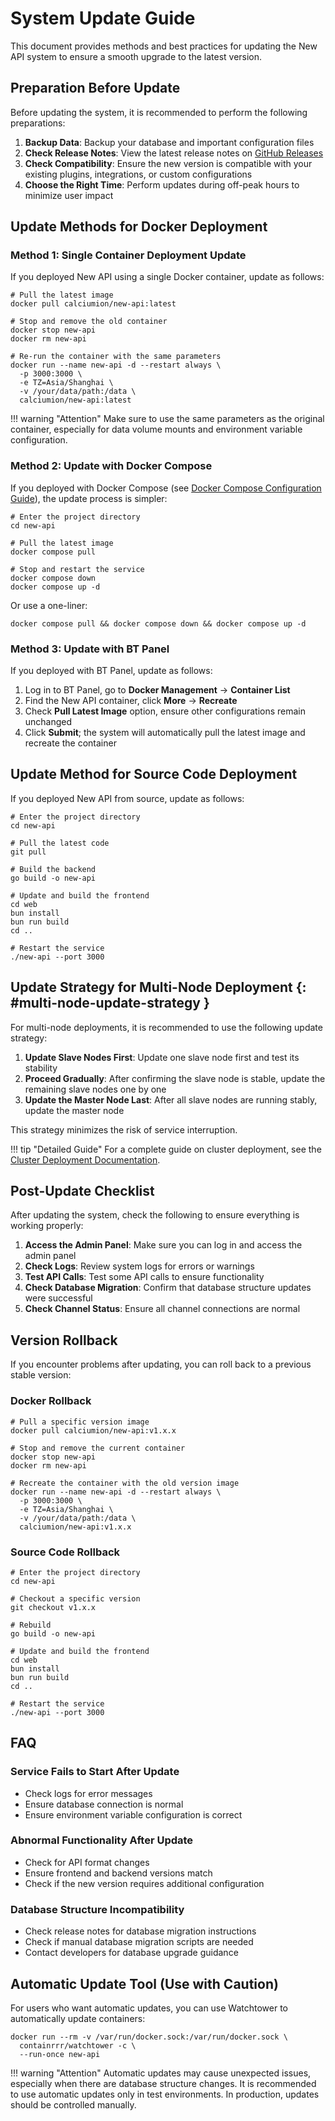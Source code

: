 # System Update Guide

This document provides methods and best practices for updating the New API system to ensure a smooth upgrade to the latest version.

## Preparation Before Update

Before updating the system, it is recommended to perform the following preparations:

1. **Backup Data**: Backup your database and important configuration files
2. **Check Release Notes**: View the latest release notes on [GitHub Releases](https://github.com/Calcium-Ion/new-api/releases)
3. **Check Compatibility**: Ensure the new version is compatible with your existing plugins, integrations, or custom configurations
4. **Choose the Right Time**: Perform updates during off-peak hours to minimize user impact

## Update Methods for Docker Deployment

### Method 1: Single Container Deployment Update

If you deployed New API using a single Docker container, update as follows:

```shell
# Pull the latest image
docker pull calciumion/new-api:latest

# Stop and remove the old container
docker stop new-api
docker rm new-api

# Re-run the container with the same parameters
docker run --name new-api -d --restart always \
  -p 3000:3000 \
  -e TZ=Asia/Shanghai \
  -v /your/data/path:/data \
  calciumion/new-api:latest
```

!!! warning "Attention"
    Make sure to use the same parameters as the original container, especially for data volume mounts and environment variable configuration.

### Method 2: Update with Docker Compose

If you deployed with Docker Compose (see [Docker Compose Configuration Guide](docker-compose-yml.md)), the update process is simpler:

```shell
# Enter the project directory
cd new-api

# Pull the latest image
docker compose pull

# Stop and restart the service
docker compose down
docker compose up -d
```

Or use a one-liner:

```shell
docker compose pull && docker compose down && docker compose up -d
```

### Method 3: Update with BT Panel

If you deployed with BT Panel, update as follows:

1. Log in to BT Panel, go to **Docker Management** -> **Container List**
2. Find the New API container, click **More** -> **Recreate**
3. Check **Pull Latest Image** option, ensure other configurations remain unchanged
4. Click **Submit**; the system will automatically pull the latest image and recreate the container

## Update Method for Source Code Deployment

If you deployed New API from source, update as follows:

```shell
# Enter the project directory
cd new-api

# Pull the latest code
git pull

# Build the backend
go build -o new-api

# Update and build the frontend
cd web
bun install
bun run build
cd ..

# Restart the service
./new-api --port 3000
```

## Update Strategy for Multi-Node Deployment {: #multi-node-update-strategy }

For multi-node deployments, it is recommended to use the following update strategy:

1. **Update Slave Nodes First**: Update one slave node first and test its stability
2. **Proceed Gradually**: After confirming the slave node is stable, update the remaining slave nodes one by one
3. **Update the Master Node Last**: After all slave nodes are running stably, update the master node

This strategy minimizes the risk of service interruption.

!!! tip "Detailed Guide"
    For a complete guide on cluster deployment, see the [Cluster Deployment Documentation](cluster-deployment.md).

## Post-Update Checklist

After updating the system, check the following to ensure everything is working properly:

1. **Access the Admin Panel**: Make sure you can log in and access the admin panel
2. **Check Logs**: Review system logs for errors or warnings
3. **Test API Calls**: Test some API calls to ensure functionality
4. **Check Database Migration**: Confirm that database structure updates were successful
5. **Check Channel Status**: Ensure all channel connections are normal

## Version Rollback

If you encounter problems after updating, you can roll back to a previous stable version:

### Docker Rollback

```shell
# Pull a specific version image
docker pull calciumion/new-api:v1.x.x

# Stop and remove the current container
docker stop new-api
docker rm new-api

# Recreate the container with the old version image
docker run --name new-api -d --restart always \
  -p 3000:3000 \
  -e TZ=Asia/Shanghai \
  -v /your/data/path:/data \
  calciumion/new-api:v1.x.x
```

### Source Code Rollback

```shell
# Enter the project directory
cd new-api

# Checkout a specific version
git checkout v1.x.x

# Rebuild
go build -o new-api

# Update and build the frontend
cd web
bun install
bun run build
cd ..

# Restart the service
./new-api --port 3000
```

## FAQ

### Service Fails to Start After Update

- Check logs for error messages
- Ensure database connection is normal
- Ensure environment variable configuration is correct

### Abnormal Functionality After Update

- Check for API format changes
- Ensure frontend and backend versions match
- Check if the new version requires additional configuration

### Database Structure Incompatibility

- Check release notes for database migration instructions
- Check if manual database migration scripts are needed
- Contact developers for database upgrade guidance

## Automatic Update Tool (Use with Caution)

For users who want automatic updates, you can use Watchtower to automatically update containers:

```shell
docker run --rm -v /var/run/docker.sock:/var/run/docker.sock \
  containrrr/watchtower -c \
  --run-once new-api
```

!!! warning "Attention"
    Automatic updates may cause unexpected issues, especially when there are database structure changes. It is recommended to use automatic updates only in test environments. In production, updates should be controlled manually. 